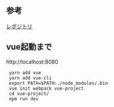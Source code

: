 ## 参考

[レポジトリ](https://github.com/becolomochi/shirokuma)

## vue起動まで

http://localhost:8080

```
 yarn add vue
 yarn add vue-cli
 export PATH=$PATH:./node_modules/.bin
 vue init webpack vue-project
 cd vue-project/
 npm run dev
```
